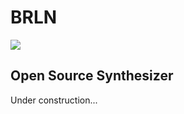 # BRLN
![](https://github.com/etk70182/brln/workflows/Build%20and%20Unit%20Testing/badge.svg)
## Open Source Synthesizer

Under construction...
